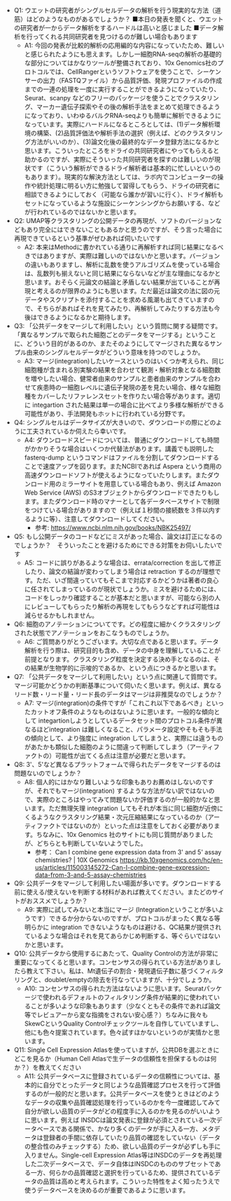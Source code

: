 - Q1: ウエットの研究者がシングルセルデータの解析を行う現実的な方法（道筋）はどのようなものがあるでしょうか？ ■本日の発表を聞くと、ウエットの研究者が一からデータ解析をするハードルは高いと感じました ■データ解析を行ってくれる共同研究者を見つけるのが難しい場合もあります
  - A1: 今回の発表が比較的解析の応用編的な内容になっていたため、難しいと感じられたようにも思えます。しかし一細胞RNA-seqの解析の基礎的な部分についてはかなりツールが整備されており、10x Genomics社のプロトコルでは、CellRangerというソフトウェアを使うことで、シーケンサーの出力（FASTQファイル）から品質評価、発現プロファイルの作成までの一連の処理を一度に実行することができるようになっていたり、Seurat、scanpy などのフリーのパッケージを使うことでクラスタリング、マーカー遺伝子探索やその後の解析手法をまとめて処理できるようになっており、いわゆるバルクRNA-seqよりも簡単に解析できるようになっています。実際にハードルになるところとしては、(1)データ解析環境の構築、(2)品質評価法や解析手法の選択（例えば、どのクラスタリング方法がいいのか）、(3)論文化後の最終的なデータ登録方法になるかと思います。こういったところをドライの共同研究者にやってもらえると助かるのですが、実際にそういった共同研究者を探すのは難しいのが現状です（こういう解析ができるドライ解析者は基本的に忙しいというのもあります）。現実的な解決方法としては、ラボ内でコンピューターの操作や統計処理に明るい方に勉強して習得してもらう、ドライの研究者に相談できるようにしておく（可能なら誰かが習いに行く）、ドライ解析もセットになっているような施設にシーケンシングからお願いする、などが行われているのではないかと思います。
- Q2: UMAP等クラスタリングの公開データの再現が、ソフトのバージョンなどもあり完全にはできないこともあるかと思うのですが、そう言った場合に再現できているという基準がぜひあれば伺いたいです
  - A2: 本来はMethodに書かれている通りに再解析すれば同じ結果になるべきではありますが、実際は難しいのではないかと思います。バージョンの違いもありますし、解析に乱数を使うアルゴリズムを使っている場合は、乱数列も揃えないと同じ結果にならないなどが主な理由になるかと思います。おそらく元論文の結論と矛盾しない結果が出ていることが再現と考えるのが限界のようにも思います。ただ最近は論文の法に図の元データやスクリプトを添付することを求める風潮も出てきていますので、そちらがあればそれを見てみたり、再解析してみたりする方法も今後はできるようになるかと期待します。
- Q3: 「公共データをマージして利用したい」という質問に関する疑問です。「異なるサンプルで取られた細胞ごとのデータをマージする」ということに、どういう目的があるのか、またそのようにしてマージされた異なるサンプル由来のシングルセルデータがどういう意味を持つのでしょうか。
  - A3: マージ(integration)したいケースというのはいくつか考えられ、同じ細胞種が含まれる別実験の結果を合わせて観測・解析対象となる細胞数を増やしたい場合、健常者由来のサンプルと患者由来のサンプルを合わせて疾患時の一細胞レベルに遺伝子発現の差を見たい場合、様々な細胞種をカバーしたリファレンスセットを作りたい場合等があります。適切に integartion された結果は単一の場合に比べてより多様な解析ができる可能性があり、手法開発もホットに行われている分野です。
- Q4: シングルセルはデータサイズが大きいので、ダウンロードの際にどのように工夫されているか伺えたら幸いです。
  - A4: ダウンロードスピードについては、普通にダウンロードしても時間がかかりそうな場合はいくつか代替法があります。講義でも説明した fasterq-dump というコマンドはファイルを分割してダウンロードすることで速度アップを図ります。またNCBIであれば Aspera という商用の高速ダウンロードソフトが使えるようになっていたりします。またダウンロード用のミラーサイトを用意している場合もあり、例えば Amazon Web Service (AWS) のS3オブジェクトからダウンロードできたりもします。またダウンロード時のマナーとして各データベースサイトで制限をつけている場合がありますので（例えば１秒間の接続数を３件以内するように等）、注意してダウンロードしてください。
    - 参考: https://www.ncbi.nlm.nih.gov/books/NBK25497/
- Q5: もし公開データのコードなどにミスがあった場合、論文は訂正になるのでしょうか？　そういったことを避けるためにできる対策をお伺いしたいです
  - A5: コードに誤りがあるような場合は、errata/correction を出して修正したり、論文の結論が変わってしまう場合は retraction するのが理想です。ただ、いざ間違っていてもそこまで対応するかどうかは著者の良心に任されてしまっているのが現状でしょうか。ミスを避けるためには、コードをしっかり確認することが基本だと思いますが、可能なら別の人にレビューしてもらったり解析の再現をしてもらうなどすれば可能性は減らせるかもしれません。
- Q6: 細胞のアノテーションについてです。どの程度に細かくクラスタリングされた状態でアノテーションをおこなうものでしょうか。
  - A6: ご質問ありがとうございます。大切な点であると思います。データ解析を行う際は、研究目的も含め、データの中身を理解していることが前提となります。クラスタリング粒度を決定する決め手となるのは、その結果が生物学的に示唆的であるか、という点につきるかと思います。
- Q7: 「公共データをマージして利用したい」という点に関連して質問です。マージ可能かどうかの判断基準について伺いたく思います。例えば、異なるリード数・リード量・リード長のデータはマージは非推奨なのでしょうか？
  - A7: マージ(integration)の条件ですが「これこれ以下であるべき」といったカットオフ条件のようなものはないように思います。一般的な傾向として integartionしようとしているデータセット間のプロトコル条件が異なるほどintegration は難しくなること、パラメータ設定やそもそも手法の傾向として、より強度に integration してしまうと、実際には違うものがあたかも類似した細胞のように間違って判断してしまう（アーティファクトの）可能性が出てくる点は注意が必要だと思います。
- Q8: 3'、5'など異なるプラットフォームで得られたデータをマージするのは問題ないのでしょうか？
  - A8: 個人的にはかなり難しいような印象もありお薦めはしないのですが、それでもマージ(integration) するような方法がない訳ではないので、実際のところはやってみて問題ないか評価するのが一般的かなと思います。ただ無理矢理 integration してもそれが本当に同じ細胞が近傍にくるようなクラスタリング結果・次元圧縮結果になっているのか（アーティファクトではないのか）といった点は注意をしておく必要があります。ちなみに、10x Genomics 社のサイトにも同じ質問がありましたが、どちらとも判断していないようでした。
    - 参考： Can I combine gene expression data from 3' and 5' assay chemistries? | 10X Genomics https://kb.10xgenomics.com/hc/en-us/articles/115003145272-Can-I-combine-gene-expression-data-from-3-and-5-assay-chemistries
- Q9: 公共データをマージして利用したい場面が多いです。ダウンロードする前に使える/使えないを判断する材料があれば教えてください。またどのサイトがおススメでしょうか？
  - A9: 実際に試してみないと本当にマージ (Integrationということが多いようです）できるか分からないのですが、プロトコルがまったく異なる等明らかに integration できないようなものは避ける、QC結果が提供されているような場合はそれを見てあらかじめ判断する、等ぐらいではないかと思います。
- Q10: 公共データから使用するにあたって、Quality Controlの方法が非常に重要になってくると思います。コンセンサスの得られている方法がありましたら教えて下さい。私は、Mt遺伝子の割合・発現遺伝子数に基づくフィルタリングと、doublet/emptyの除去を行なっていますが、十分でしょうか。
  - A10: コンセンサスの得られた方法はないように思います。Seuratパッケージで使われるデフォルトのフィルタリング条件が結果的に使われていることが多いような印象もあります（少なくともその条件であれば論文等でレビュアーから変な指摘をされない安心感？）ちなみに我々もSkewCというQuality Controlチェックツールを自作していていますし、他にも色々提案されています。色々試すほかないというのが実情かと思います。
- Q11: Single Cell Expression Atlasを使っていますが，公共DBを選ぶときにどこを見るか（Human Cell Atlasで生データの信頼性を担保するものは何か？）を教えてください
  - A11: 公共データベースに登録されているデータの信頼性については、基本的に自分でとったデータと同じような品質確認プロセスを行って評価するのが一般的だと思います。公共データベースを使うときはどのようなデータの収集や品質確認処理を行っているのかを今一度確認してみて自分が欲しい品質のデータがどの程度手に入るのかを見るのがいいように思います。例えば INSDCは論文発表に登録が必須とされている一次データベースである関係で、かなり多くのデータが手に入る一方、メタデータは登録者の手間に依存していたり品質の確認をしていない（データの整合性のみチェックする）ため、欲しい品質のデータが必ずしも手に入りません。Single-cell Expression Atlas等はINSDCのデータを再処理した二次データベースで、データ自体はINSDCのもののサブセットである一方、何らかの品質確認と選択を行っているため、提供されているデータの品質は高めと考えられます。こういった特性をよく知ったうえで使うデータベースを決めるのが重要であるように思います。
